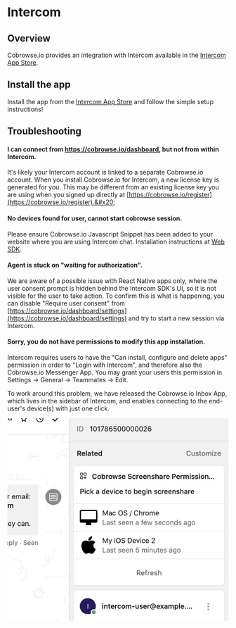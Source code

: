 # Intercom

## Overview

Cobrowse.io provides an integration with Intercom available in the [Intercom App Store](https://www.intercom.com/app-store/?app\_package\_code=cobrowse-screenshare-permissions).&#x20;

## Install the app

Install the app from the [Intercom App Store](https://www.intercom.com/app-store/?app\_package\_code=cobrowse-screenshare-permissions) and follow the simple setup instructions!

## Troubleshooting

#### I can connect from https://cobrowse.io/dashboard, but not from within Intercom.

It's likely your Intercom account is linked to a separate Cobrowse.io account. When you install Cobrowse.io for Intercom, a new license key is generated for you. This may be different from an existing license key you are using when you signed up directly at [https://cobrowse.io/register](https://cobrowse.io/register).&#x20;

#### No devices found for user, cannot start cobrowse session.

Please ensure Cobrowse.io Javascript Snippet has been added to your website where you are using Intercom chat. Installation instructions at [Web SDK](../../sdk-installation/web.md).&#x20;

#### Agent is stuck on "waiting for authorization".

We are aware of a possible issue with React Native apps only, where the user consent prompt is hidden behind the Intercom SDK's UI, so it is not visible for the user to take action. To confirm this is what is happening, you can disable "Require user consent" from [https://cobrowse.io/dashboard/settings](https://cobrowse.io/dashboard/settings) and try to start a new session via Intercom.&#x20;

#### Sorry, you do not have permissions to modify this app installation.

Intercom requires users to have the "Can install, configure and delete apps" permission in order to "Login with Intercom", and therefore also the Cobrowse.io Messenger App.   You may grant your users this permission in Settings -> General -> Teammates -> Edit.

To work around this problem, we have released the Cobrowse.io Inbox App, which lives in the sidebar of Intercom, and enables connecting to the end-user's device(s) with just one click.&#x20;

![Cobrowse.io Inbox App for Intercom](../../.gitbook/assets/intercom-inbox-app-cobrowse-io.png)

